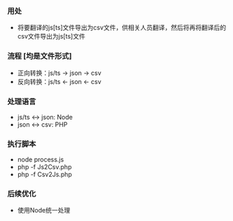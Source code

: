 ### 用处
- 将要翻译的js[ts]文件导出为csv文件，供相关人员翻译，然后将再将翻译后的csv文件导出为js[ts]文件

### 流程 [均是文件形式]
- 正向转换：js/ts -> json -> csv
- 反向转换：js/ts <- json <- csv

### 处理语言
- js/ts <-> json: Node
- json <-> csv: PHP

### 执行脚本
- node process.js
- php -f Js2Csv.php
- php -f Csv2Js.php

### 后续优化
- 使用Node统一处理
